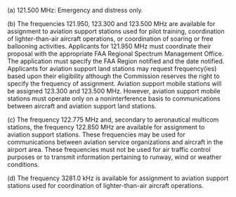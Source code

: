 (a) 121.500 MHz: Emergency and distress only.
              

(b) The frequencies 121.950, 123.300 and 123.500 MHz are available for assignment to aviation support stations used for pilot training, coordination of lighter-than-air aircraft operations, or coordination of soaring or free ballooning activities. Applicants for 121.950 MHz must coordinate their proposal with the appropriate FAA Regional Spectrum Management Office. The application must specify the FAA Region notified and the date notified. Applicants for aviation support land stations may request frequency(ies) based upon their eligibility although the Commission reserves the right to specify the frequency of assignment. Aviation support mobile stations will be assigned 123.300 and 123.500 MHz. However, aviation support mobile stations must operate only on a noninterference basis to communications between aircraft and aviation support land stations.

(c) The frequency 122.775 MHz and, secondary to aeronautical multicom stations, the frequency 122.850 MHz are available for assignment to aviation support stations. These frequencies may be used for communications between aviation service organizations and aircraft in the airport area. These frequencies must not be used for air traffic control purposes or to transmit information pertaining to runway, wind or weather conditions.

(d) The frequency 3281.0 kHz is available for assignment to aviation support stations used for coordination of lighter-than-air aircraft operations.

